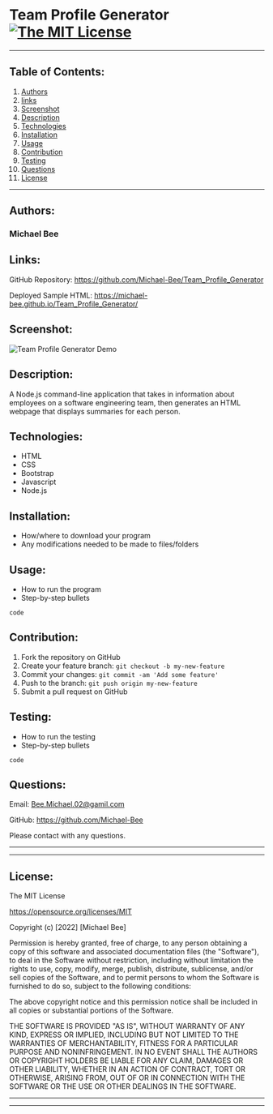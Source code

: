 # Team Profile Generator [![The MIT License](https://img.shields.io/badge/License-MIT-red.svg)](https://opensource.org/licenses/MIT)

---

## Table of Contents:
1. [Authors](#authors)
2. [links](#links)
3. [Screenshot](#screenshot)
4. [Description](#description)
5. [Technologies](#technologies)
6. [Installation](#installation)
7. [Usage](#usage)
8. [Contribution](#contribution)
9. [Testing](#testing)
10. [Questions](#contact)
11. [License](#license)
---
## <span id="authors">Authors:</span>
### Michael Bee


## <span id="links">Links:</span>
GitHub Repository: https://github.com/Michael-Bee/Team_Profile_Generator

Deployed Sample HTML: https://michael-bee.github.io/Team_Profile_Generator/


## <span id="screenshot">Screenshot:</span>
![Team Profile Generator Demo](demo/Team_Profile_Generator_Demo.gif)


## <span id="description">Description:</span>
A Node.js command-line application that takes in information about employees on a software engineering team, then generates an HTML webpage that displays summaries for each person.


## <span id="technologies">Technologies:</span>
* HTML
* CSS
* Bootstrap
* Javascript
* Node.js

## <span id="installation">Installation:</span>
* How/where to download your program
* Any modifications needed to be made to files/folders


## <span id="usage">Usage:</span>
* How to run the program
* Step-by-step bullets
```
code 
```


## <span id="contribution">Contribution:</span>
1. Fork the repository on GitHub
2. Create your feature branch: `git checkout -b my-new-feature`
3. Commit your changes: `git commit -am 'Add some feature'`
4. Push to the branch: `git push origin my-new-feature`
5. Submit a pull request on GitHub


## <span id="testing">Testing:</span>
* How to run the testing
* Step-by-step bullets
```
code 
```


## <span id="contact">Questions:</span>
Email: Bee.Michael.02@gamil.com

GitHub: https://github.com/Michael-Bee

Please contact with any questions.

---
---

## <span id="license">License:</span>
The MIT License

https://opensource.org/licenses/MIT

Copyright (c) [2022] [Michael Bee]

Permission is hereby granted, free of charge, to any person obtaining a copy
of this software and associated documentation files (the "Software"), to deal
in the Software without restriction, including without limitation the rights
to use, copy, modify, merge, publish, distribute, sublicense, and/or sell
copies of the Software, and to permit persons to whom the Software is
furnished to do so, subject to the following conditions:

The above copyright notice and this permission notice shall be included in all
copies or substantial portions of the Software.

THE SOFTWARE IS PROVIDED "AS IS", WITHOUT WARRANTY OF ANY KIND, EXPRESS OR
IMPLIED, INCLUDING BUT NOT LIMITED TO THE WARRANTIES OF MERCHANTABILITY,
FITNESS FOR A PARTICULAR PURPOSE AND NONINFRINGEMENT. IN NO EVENT SHALL THE
AUTHORS OR COPYRIGHT HOLDERS BE LIABLE FOR ANY CLAIM, DAMAGES OR OTHER
LIABILITY, WHETHER IN AN ACTION OF CONTRACT, TORT OR OTHERWISE, ARISING FROM,
OUT OF OR IN CONNECTION WITH THE SOFTWARE OR THE USE OR OTHER DEALINGS IN THE
SOFTWARE.

---
---